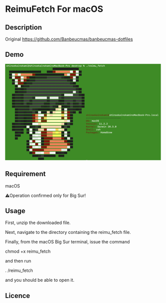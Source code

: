 ReimuFetch For macOS
====


## Description
Original https://github.com/Banbeucmas/banbeucmas-dotfiles<p>

## Demo
<img src="スクリーンショット 2021-03-10 14.11.56.png"></img>

## Requirement
macOS<p> 
  ⚠️Operation confirmed only for Big Sur!
  
## Usage
First, unzip the downloaded file.<p>
Next, navigate to the directory containing the reimu_fetch file.<p>
Finally, from the macOS Big Sur terminal, issue the command<p>
chmod +x reimu_fetch<p>
and then run<p>
. /reimu_fetch<p>
and you should be able to open it.

## Licence
